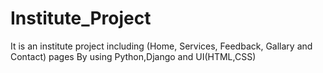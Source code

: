 # Institute_Project
It is an institute project including (Home, Services, Feedback, Gallary and Contact) pages By using Python,Django and UI(HTML,CSS)
